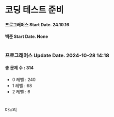 # 코딩 테스트 준비

#### 프로그래머스 Start Date. 24.10.16
#### 백준 Start Date. None

# 
### 프로그래머스 Update Date. 2024-10-28 14:18
#### 총 문제 수 : 314
- 0 레벨 : 240
- 1 레벨 : 68
- 2 레벨 : 6

# 
마무리

# 
